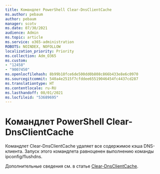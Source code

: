 ```yaml
---
title: Командлет PowerShell Clear-DnsClientCache
ms.author: pebaum
author: pebaum
manager: scotv
ms.date: 07/30/2021
audience: Admin
ms.topic: article
ms.service: o365-administration
ROBOTS: NOINDEX, NOFOLLOW
localization_priority: Priority
ms.collection: Adm_O365
ms.custom:
- "12458"
- "9007450"
ms.openlocfilehash: 8b99b18fce6de500dd0b808c866b433e8e6c0970
ms.sourcegitcommit: 540a4e2515f7cfddee65519046454fc4437cd287
ms.translationtype: HT
ms.contentlocale: ru-RU
ms.lasthandoff: 08/01/2021
ms.locfileid: "53689695"
---
```

# <a name="powershell-clear-dnsclientcache-cmdlet"></a>Командлет PowerShell Clear-DnsClientCache

Командлет Clear-DnsClientCache удаляет все содержимое кэша DNS-клиента. Запуск этого командлета равноценен выполнению команды ipconfig/flushdns.

Дополнительные сведения см. в статье [Clear-DnsClientCache](/powershell/module/dnsclient/clear-dnsclientcache?view=windowsserver2019-ps).